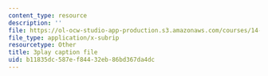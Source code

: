 ```yaml
---
content_type: resource
description: ''
file: https://ol-ocw-studio-app-production.s3.amazonaws.com/courses/14-01-principles-of-microeconomics-fall-2018/b11835dc587ef84432eb86bd367da4dc_jsiCft5v2dk.srt
file_type: application/x-subrip
resourcetype: Other
title: 3play caption file
uid: b11835dc-587e-f844-32eb-86bd367da4dc
---
```

